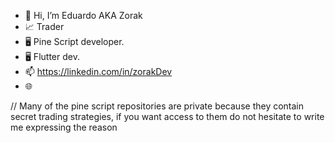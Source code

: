 - 👋 Hi, I’m Eduardo AKA Zorak
- 📈 Trader
- 🖥️ Pine Script developer.
- 🖥️ Flutter dev.
- 📫 https://linkedin.com/in/zorakDev
- 🌐 


// Many of the pine script repositories are private because they contain secret trading strategies, if you want access to them do not hesitate to write me expressing the reason

<!---
zorakDev/zorakDev is a ✨ special ✨ repository because its `README.md` (this file) appears on your GitHub profile.
You can click the Preview link to take a look at your changes.
--->
